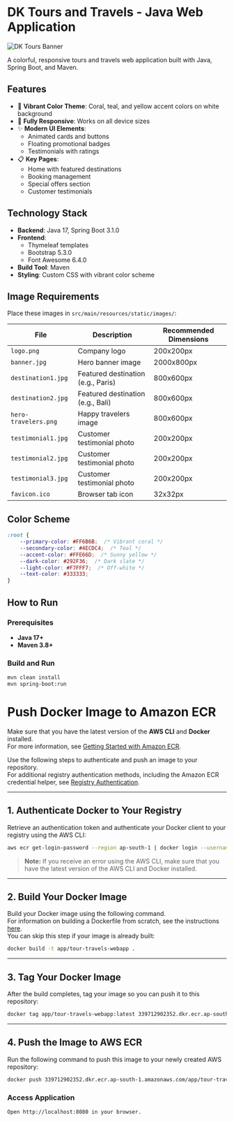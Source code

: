 # DK Tours and Travels - Java Web Application

![DK Tours Banner](/images/banner.jpg)

A colorful, responsive tours and travels web application built with Java, Spring Boot, and Maven.

## Features

- 🎨 **Vibrant Color Theme**: Coral, teal, and yellow accent colors on white background
- 📱 **Fully Responsive**: Works on all device sizes
- ✨ **Modern UI Elements**:
  - Animated cards and buttons
  - Floating promotional badges
  - Testimonials with ratings
- 📋 **Key Pages**:
  - Home with featured destinations
  - Booking management
  - Special offers section
  - Customer testimonials

## Technology Stack

- **Backend**: Java 17, Spring Boot 3.1.0
- **Frontend**: 
  - Thymeleaf templates
  - Bootstrap 5.3.0
  - Font Awesome 6.4.0
- **Build Tool**: Maven
- **Styling**: Custom CSS with vibrant color scheme

## Image Requirements

Place these images in `src/main/resources/static/images/`:

| File                | Description                          | Recommended Dimensions |
|---------------------|--------------------------------------|------------------------|
| `logo.png`          | Company logo                         | 200x200px              |
| `banner.jpg`        | Hero banner image                    | 2000x800px             |
| `destination1.jpg`  | Featured destination (e.g., Paris)   | 800x600px              |
| `destination2.jpg`  | Featured destination (e.g., Bali)    | 800x600px              |
| `hero-travelers.png`| Happy travelers image                | 800x600px              |
| `testimonial1.jpg`  | Customer testimonial photo           | 200x200px              |
| `testimonial2.jpg`  | Customer testimonial photo           | 200x200px              |
| `testimonial3.jpg`  | Customer testimonial photo           | 200x200px              |
| `favicon.ico`       | Browser tab icon                     | 32x32px                |

## Color Scheme

```css
:root {
    --primary-color: #FF6B6B;  /* Vibrant coral */
    --secondary-color: #4ECDC4;  /* Teal */
    --accent-color: #FFE66D;  /* Sunny yellow */
    --dark-color: #292F36;  /* Dark slate */
    --light-color: #F7FFF7;  /* Off-white */
    --text-color: #333333;
}

```

## How to Run

### Prerequisites

- **Java 17+**
- **Maven 3.8+**

### Build and Run

```bash
mvn clean install
mvn spring-boot:run
```


# Push Docker Image to Amazon ECR

Make sure that you have the latest version of the **AWS CLI** and **Docker** installed.  
For more information, see [Getting Started with Amazon ECR](https://docs.aws.amazon.com/AmazonECR/latest/userguide/getting-started-cli.html).

Use the following steps to authenticate and push an image to your repository.  
For additional registry authentication methods, including the Amazon ECR credential helper, see [Registry Authentication](https://docs.aws.amazon.com/AmazonECR/latest/userguide/registry_auth.html).

---

## 1. Authenticate Docker to Your Registry

Retrieve an authentication token and authenticate your Docker client to your registry using the AWS CLI:

```bash
aws ecr get-login-password --region ap-south-1 | docker login --username AWS --password-stdin 339712902352.dkr.ecr.ap-south-1.amazonaws.com
```

> **Note:** If you receive an error using the AWS CLI, make sure that you have the latest version of the AWS CLI and Docker installed.

---

## 2. Build Your Docker Image

Build your Docker image using the following command.  
For information on building a Dockerfile from scratch, see the instructions [here](https://docs.docker.com/engine/reference/builder/).  
You can skip this step if your image is already built:

```bash
docker build -t app/tour-travels-webapp .
```

---

## 3. Tag Your Docker Image

After the build completes, tag your image so you can push it to this repository:

```bash
docker tag app/tour-travels-webapp:latest 339712902352.dkr.ecr.ap-south-1.amazonaws.com/app/tour-travels-webapp:latest
```

---

## 4. Push the Image to AWS ECR

Run the following command to push this image to your newly created AWS repository:

```bash
docker push 339712902352.dkr.ecr.ap-south-1.amazonaws.com/app/tour-travels-webapp:latest
```

### Access Application
```
Open http://localhost:8080 in your browser.
```
